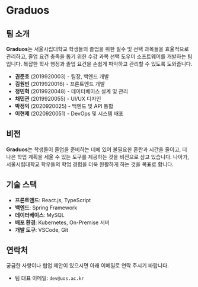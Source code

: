 # Graduos

## 팀 소개

**Graduos**는 서울시립대학교 학생들의 졸업을 위한 필수 및 선택 과목들을 효율적으로 관리하고, 졸업 요건 충족을 돕기 위한 수강 과목 선택 도우미 소프트웨어를 개발하는 팀입니다. 복잡한 학사 행정과 졸업 요건을 손쉽게 파악하고 관리할 수 있도록 도와줍니다.

- **권준호** (2019920003) - 팀장, 백엔드 개발
- **김원빈** (2019920016) - 프론트엔드 개발
- **정민혁** (2019920048) - 데이터베이스 설계 및 관리
- **채민관** (2019920055) - UI/UX 디자인
- **박정익** (2020920025) - 백엔드 및 API 통합
- **이현제** (2020920051) - DevOps 및 시스템 배포

## 비전

**Graduos**는 학생들이 졸업을 준비하는 데에 있어 불필요한 혼란과 시간을 줄이고, 더 나은 학업 계획을 세울 수 있는 도구를 제공하는 것을 비전으로 삼고 있습니다. 나아가, 서울시립대학교 학우들의 학업 경험을 더욱 원활하게 하는 것을 목표로 합니다.

## 기술 스택

- **프론트엔드**: React.js, TypeScript
- **백엔드**: Spring Framework
- **데이터베이스**: MySQL
- **배포 환경**: Kubernetes, On-Premise 서버
- **개발 도구**: VSCode, Git

## 연락처

궁금한 사항이나 협업 제안이 있으시면 아래 이메일로 연락 주시기 바랍니다.

- 팀 대표 이메일: `dev@uos.ac.kr`
